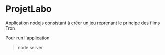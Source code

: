 # ProjetLabo
Application nodejs consistant à créer un jeu reprenant le principe des films Tron

Pour run l'application

> node server<blockquote>
